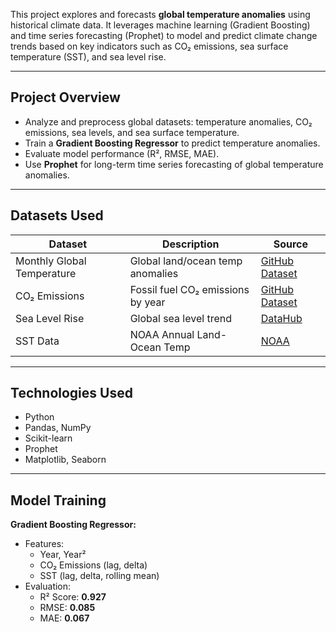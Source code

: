 This project explores and forecasts **global temperature anomalies** using historical climate data. It leverages machine learning (Gradient Boosting) and time series forecasting (Prophet) to model and predict climate change trends based on key indicators such as CO₂ emissions, sea surface temperature (SST), and sea level rise.

---

## Project Overview

- Analyze and preprocess global datasets: temperature anomalies, CO₂ emissions, sea levels, and sea surface temperature.
- Train a **Gradient Boosting Regressor** to predict temperature anomalies.
- Evaluate model performance (R², RMSE, MAE).
- Use **Prophet** for long-term time series forecasting of global temperature anomalies.

---

## Datasets Used

| Dataset | Description | Source |
|--------|-------------|--------|
| Monthly Global Temperature | Global land/ocean temp anomalies | [GitHub Dataset](https://github.com/datasets/global-temp) |
| CO₂ Emissions | Fossil fuel CO₂ emissions by year | [GitHub Dataset](https://github.com/datasets/co2-fossil-global) |
| Sea Level Rise | Global sea level trend | [DataHub](https://datahub.io/core/sea-level-rise) |
| SST Data | NOAA Annual Land-Ocean Temp | [NOAA](https://www.ncei.noaa.gov/) |

---

## Technologies Used

- Python
- Pandas, NumPy
- Scikit-learn
- Prophet
- Matplotlib, Seaborn

---

## Model Training

**Gradient Boosting Regressor:**

- Features:
  - Year, Year²
  - CO₂ Emissions (lag, delta)
  - SST (lag, delta, rolling mean)
- Evaluation:
  - R² Score: **0.927**
  - RMSE: **0.085**
  - MAE: **0.067**
